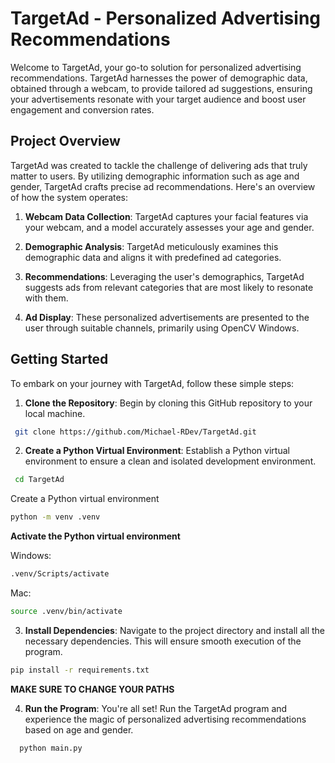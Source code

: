 # TargetAd - Personalized Advertising Recommendations

Welcome to TargetAd, your go-to solution for personalized advertising recommendations. TargetAd harnesses the power of demographic data, obtained through a webcam, to provide tailored ad suggestions, ensuring your advertisements resonate with your target audience and boost user engagement and conversion rates.

## Project Overview

TargetAd was created to tackle the challenge of delivering ads that truly matter to users. By utilizing demographic information such as age and gender, TargetAd crafts precise ad recommendations. Here's an overview of how the system operates:

1. **Webcam Data Collection**: TargetAd captures your facial features via your webcam, and a model accurately assesses your age and gender.

2. **Demographic Analysis**: TargetAd meticulously examines this demographic data and aligns it with predefined ad categories.

3. **Recommendations**: Leveraging the user's demographics, TargetAd suggests ads from relevant categories that are most likely to resonate with them.

4. **Ad Display**: These personalized advertisements are presented to the user through suitable channels, primarily using OpenCV Windows.

## Getting Started

To embark on your journey with TargetAd, follow these simple steps:

1. **Clone the Repository**: Begin by cloning this GitHub repository to your local machine.
  ```bash
   git clone https://github.com/Michael-RDev/TargetAd.git
  ```

2. **Create a Python Virtual Environment**: Establish a Python virtual environment to ensure a clean and isolated development environment.
 ```bash
  cd TargetAd
  ```
 Create a Python virtual environment 
 ```bash
 python -m venv .venv
  ```
  **Activate the Python virtual environment**
  
  Windows: 
  ```bash
  .venv/Scripts/activate
  ```
  Mac:
  ```bash
  source .venv/bin/activate
  ```
  

3. **Install Dependencies**: Navigate to the project directory and install all the necessary dependencies. This will ensure smooth execution of the program.
  ```bash
  pip install -r requirements.txt
  ```

**MAKE SURE TO CHANGE YOUR PATHS**

4. **Run the Program**: You're all set! Run the TargetAd program and experience the magic of personalized advertising recommendations based on age and gender.
  ```bash
    python main.py
  ```
